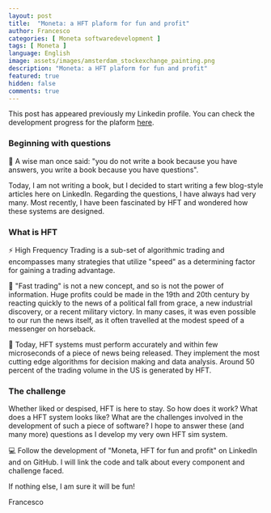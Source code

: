 ```yaml
---
layout: post
title:  "Moneta: a HFT plaform for fun and profit"
author: Francesco
categories: [ Moneta softwaredevelopment ]
tags: [ Moneta ]
language: English
image: assets/images/amsterdam_stockexchange_painting.png
description: "Moneta: a HFT plaform for fun and profit"
featured: true
hidden: false
comments: true
---
```


This post has appeared previously my Linkedin profile.
You can check the development progress for the plaform [here](https://github.com/FMA350/Moneta/tree/master).

### Beginning with questions

🦉 A wise man once said: "you do not write a book because you have answers, you write a book because you have questions".

Today, I am not writing a book, but I decided to start writing a few blog-style articles here on LinkedIn. Regarding the questions, I have always had very many.
Most recently, I have been fascinated by HFT and wondered how these systems are designed.

### What is HFT

⚡ High Frequency Trading is a sub-set of algorithmic trading and encompasses many strategies that utilize "speed" as a determining factor for gaining a trading advantage.

🏇 "Fast trading" is not a new concept, and so is not the power of information. Huge profits could be made in the 19th and 20th century by reacting quickly to the news of a political fall from grace, a new industrial discovery, or a recent military victory.
In many cases, it was even possible to our run the news itself, as it often travelled at the modest speed of a messenger on horseback.

💎 Today, HFT systems must perform accurately and within few microseconds of a piece of news being released. They implement the most cutting edge algorithms for decision making and data analysis. Around 50 percent of the trading volume in the US is generated by HFT.


### The challenge

Whether liked or despised, HFT is here to stay. So how does it work? What does a HFT system looks like? What are the challenges involved in the development of such a piece of software?
I hope to answer these (and many more) questions as I develop my very own HFT sim system.

💻 Follow the development of "Moneta, HFT for fun and profit" on LinkedIn and on GitHub. I will link the code and talk about every component and challenge faced.

If nothing else, I am sure it will be fun!

Francesco